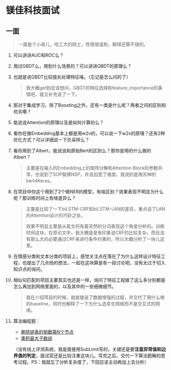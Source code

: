 # 镁佳科技面试

## 一面

> 一面是个小哥儿，哈工大的硕士，性情很温和，聊得还算不错的。

1. 可以讲讲AUC和ROC么？

2. 用过GBDT么，用到什么场景的？可以讲讲GBDT的原理么？

3. 也就是说GBDT比较擅长处理特征咯。（忘记是怎么问的了）

   > 我大概get到应该想问，GBDT的特征选择和feature_importance的事情吧，就又补充说了一下。

4. 那对于集成学习，除了Boosting之外，还有一类是什么呢？两者之间的区别和优劣嘞？

5. 能说说Attention的原理以及是如何计算的么？

6. 看你在做Embedding基本上都是用w2v的，可以说一下w2v的原理？还有2种优化方式？可以详细说一下负采样么？

7. 看你用到了Albert，能说说和原始Bert的区别么？那你是用的什么做的Albert？

   > 主要是在输入的Embedding上的矩阵分解和Attention Block的参数共享，也说到了SOP替换NSP，并且加宽了维度。我说的是用苏神的bert4Keras。

8. 在项目中你这个用到了2个做NER的模型，有啥区别？效果表现不明显为什么呢？那训练时间上有啥差异么？

   > 主要是比较了一下biLSTM-CRF和biLSTM-LAN的差异，重点说了LAN的Attention设计的巧妙之处。
   >
   > 效果不明显主要是从英文的有着天然的分词表现这个角度分析的。训练时间这块，在原论文中，我大概是是有印象说CRF的比较复杂，而且没有那么大的必要通过CRF来进行条件约束的，所以大概分析了一块儿这里。

9. 在情感分类和文本分类的项目上，感觉关注点在落在了为什么这样设计特征工程，也提出了几点他的想法，一起在这块算是有一段讨论吧。没有太过于切入知识点的询问。

10. 相似句匹配的项目主要其实也还是一样，询问了特征工程做了这么多分别都是怎么再加到网络里面的，以及其中的一些细微细节。

    > 我在介绍项目的时候，就直接说了数据增强的过程，并交代了用什么做的baseline，同时也解释了一下为什么选孪生网络而不是交互式的网络。

11. 算法编程题：

    - [删除链表的倒数第N个节点](https://leetcode-cn.com/problems/remove-nth-node-from-end-of-list/)
    - [乘积最大子数组](https://leetcode-cn.com/problems/maximum-product-subarray/)

    （没有线上评测系统，我是直接用SubLimit写的，关键还是要**注意异常值和边界值的判定**，面试官还是比较注重这块儿。写完之后，交代一下算法题解的思考过程。PS：我就忘了分析复杂度了，下回应该主动再加上去分析）
